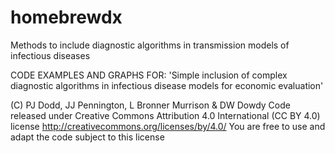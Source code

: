 # homebrewdx
Methods to include diagnostic algorithms in transmission models of infectious diseases

CODE EXAMPLES AND GRAPHS FOR: 'Simple inclusion of complex diagnostic algorithms 
                                in infectious disease models for economic evaluation'
 
 (C) PJ Dodd, JJ Pennington, L Bronner Murrison & DW Dowdy
 Code released under Creative Commons Attribution 4.0 International (CC BY 4.0) license
 http://creativecommons.org/licenses/by/4.0/
 You are free to use and adapt the code subject to this license
